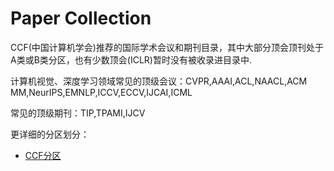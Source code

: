 # Paper Collection

CCF(中国计算机学会)推荐的国际学术会议和期刊目录，其中大部分顶会顶刊处于A类或B类分区，也有少数顶会(ICLR)暂时没有被收录进目录中.

计算机视觉、深度学习领域常见的顶级会议：CVPR,AAAI,ACL,NAACL,ACM MM,NeurIPS,EMNLP,ICCV,ECCV,IJCAI,ICML

常见的顶级期刊：TIP,TPAMI,IJCV

更详细的分区划分：
* [CCF分区](https://www.ccf.org.cn/Academic_Evaluation/By_category/)



